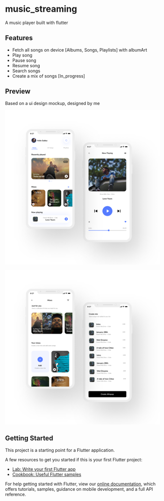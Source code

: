 # music_streaming

A music player built with flutter


## Features

- Fetch all songs on device [Albums, Songs, Playlists] with albumArt
- Play song
- Pause song
- Resume song
- Search songs
- Create a mix of songs [In_progress]


## Preview

Based on a ui design mockup, designed by me

![Screenshot](https://github.com/GabbyOwusu/music_player_mobile/blob/develop/images/ui_mockup/Music%20app.png)

![Screenshot](https://github.com/GabbyOwusu/music_player_mobile/blob/develop/images/ui_mockup/Music%20app-1.png)

## Getting Started

This project is a starting point for a Flutter application.

A few resources to get you started if this is your first Flutter project:

- [Lab: Write your first Flutter app](https://flutter.dev/docs/get-started/codelab)
- [Cookbook: Useful Flutter samples](https://flutter.dev/docs/cookbook)

For help getting started with Flutter, view our
[online documentation](https://flutter.dev/docs), which offers tutorials,
samples, guidance on mobile development, and a full API reference.
